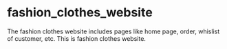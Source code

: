 # fashion_clothes_website

The fashion clothes website includes pages like home page, order, whislist of customer, etc.
This is fashion clothes website.
